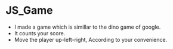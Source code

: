 # JS_Game

* I made a game which is simillar to the dino game of google.
* It counts your score.
* Move the player up-left-right, According to your convenience.
